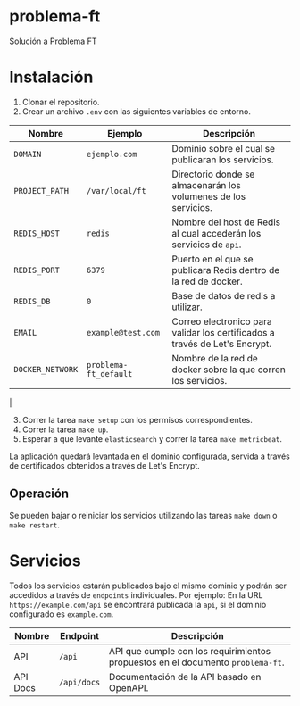 # problema-ft
Solución a Problema FT

# Instalación

1. Clonar el repositorio.
2. Crear un archivo `.env` con las siguientes variables de entorno.

| Nombre | Ejemplo | Descripción |
| --- | --- | ---|
| `DOMAIN` | `ejemplo.com` | Dominio sobre el cual se publicaran los servicios. |
| `PROJECT_PATH` | `/var/local/ft` | Directorio donde se almacenarán los volumenes de los servicios. |
| `REDIS_HOST` | `redis` | Nombre del host de Redis al cual accederán los servicios de `api`. |
| `REDIS_PORT` | `6379` | Puerto en el que se publicara Redis dentro de la red de docker. |
| `REDIS_DB` | `0` | Base de datos de redis a utilizar. |
| `EMAIL` | `example@test.com` | Correo electronico para validar los certificados a través de Let's Encrypt. |
| `DOCKER_NETWORK` | `problema-ft_default` | Nombre de la red de docker sobre la que corren los servicios. |
|

3. Correr la tarea `make setup` con los permisos correspondientes.
4. Correr la tarea `make up`.
5. Esperar a que levante `elasticsearch` y correr la tarea `make metricbeat`.

La aplicación quedará levantada en el dominio configurada, servida a través de certificados obtenidos a través de Let's Encrypt.

## Operación

Se pueden bajar o reiniciar los servicios utilizando las tareas `make down` o `make restart`.

# Servicios

Todos los servicios estarán publicados bajo el mismo dominio y podrán ser accedidos a través de `endpoints` individuales. Por ejemplo: En la URL `https://example.com/api` se encontrará publicada la `api`, si el dominio configurado es `example.com`.

| Nombre | Endpoint | Descripción |
| --- | --- | --- |
| API | `/api` | API que cumple con los requirimientos propuestos en el documento `problema-ft`.
| API Docs | `/api/docs` | Documentación de la API basado en OpenAPI. |
